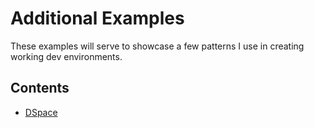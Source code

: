 # Additional Examples

These examples will serve to showcase a few patterns I use in creating working dev environments.

## Contents

* [DSpace](./dspace/)
